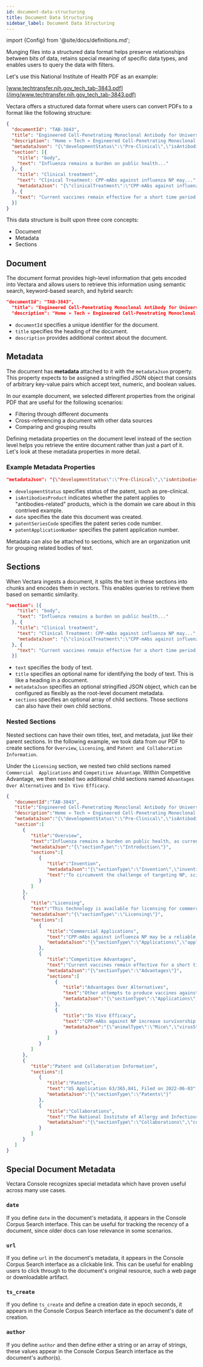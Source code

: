 ```yaml
---
id: document-data-structuring
title: Document Data Structuring
sidebar_label: Document Data Structuring
---
```


import {Config} from '@site/docs/definitions.md';

Munging files into a structured data format helps preserve relationships 
between bits of data, retains special meaning of specific data types, and 
enables users to query the data with filters.

Let's use this National Institute of Health PDF as an example:

[www.techtransfer.nih.gov_tech_tab-3843.pdf](/img/www.techtransfer.nih.gov_tech_tab-3843.pdf)

Vectara offers a structured data format where users can convert PDFs to a 
format like the following structure:

```json
{
  "documentId": "TAB‑3843",
  "title": "Engineered Cell‑Penetrating Monoclonal Antibody for Universal Inuenza Immunotherapy",
  "description": "Home » Tech » Engineered Cell‑Penetrating Monoclonal Antibody for Universal Inuenza Immunotherapy",
  "metadataJson": "{\"developmentStatus\":\"Pre‑Clinical\",\"isAntibodiesProduct\":true,\"date\":\"2023‑05‑17\",\"patentSeriesCode\":63,\"patentApplicationNumber\":365841}",
  "section": [{
    "title": "body",
    "text": "Influenza remains a burden on public health..."
  }, {
    "title": "Clinical treatment",
    "text": "Clinical Treatment꞉ CPP‑mAbs against influenza NP may...",
    "metadataJson": "{\"clinicalTreatment\"꞉\"CPP‑mAbs against influenza NP may...\"}",
  }, {
    "text": "Current vaccines remain effective for a short time period..."
  }]
}
```

This data structure is built upon three core concepts:
* Document
* Metadata
* Sections

## Document

The document format provides high-level information that gets encoded into 
Vectara and allows users to retrieve this information using semantic search, 
keyword-based search, and hybrid search:

```json
"documentId": "TAB‑3843",
  "title": "Engineered Cell‑Penetrating Monoclonal Antibody for Universal Inuenza Immunotherapy",
  "description": "Home » Tech » Engineered Cell‑Penetrating Monoclonal Antibody for Universal Inuenza Immunotherapy",
```

* `documentId` specifies a unique identifier for the document.
* `title` specifies the heading of the document.
* `description` provides additional context about the document.

## Metadata

The document has **metadata** attached to it with the `metadataJson` property. 
This property expects to be assigned a stringified JSON object that consists 
of arbitrary key-value pairs which accept text, numeric, and boolean values.

In our example document, we selected different properties from the original PDF 
that are useful for the following scenarios:
* Filtering through different documents
* Cross-referencing a document with other data sources
* Comparing and grouping results

Defining metadata properties on the document level instead of the section 
level helps you retrieve the entire document rather than just a part of it. 
Let's look at these metadata properties in more detail.

### Example Metadata Properties

```json
"metadataJson": "{\"developmentStatus\":\"Pre‑Clinical\",\"isAntibodiesProduct\":true,\"date\":\"2023‑05‑17\",\"patentSeriesCode\":63,\"patentApplicationNumber\":365841}",
```

* `developmentStatus` specifies status of the patent, such as pre-clinical.
* `isAntibodiesProduct` indicates whether the patent applies to "antibodies-related" 
  products, which is the domain we care about in this contrived example.
* `date` specifies the date this document was created.
* `patentSeriesCode` specifies the patent series code number.
* `patentApplicationNumber` specifies the patent application number.



Metadata can also be attached to sections, which are an organization unit 
for grouping related bodies of text.

## Sections

When Vectara ingests a document, it splits the text in these sections into 
chunks and encodes them in vectors. This enables queries to retrieve 
them based on semantic similarity.

```json
"section": [{
    "title": "body",
    "text": "Influenza remains a burden on public health..."
  }, {
    "title": "Clinical treatment",
    "text": "Clinical Treatment꞉ CPP‑mAbs against influenza NP may...",
    "metadataJson": "{\"clinicalTreatment\"꞉\"CPP‑mAbs against influenza NP may...\"}",
  }, {
    "text": "Current vaccines remain effective for a short time period..."
  }]
  ```

* `text` specifies the body of text.
* `title` specifies an optional name for identifying the body of text. 
  This is like a heading in a document.
* `metadataJson` specifies an optional stringified JSON object, which can be 
  configured as flexibly as the root-level document metadata.
* `sections` specifies an optional array of child sections. Those sections 
  can also have their own child sections.

### Nested Sections

Nested sections can have their own titles, text, and metadata, just like 
their parent sections. In the following example, we took data from our PDF to 
create sections for `Overview`, `Licensing`, and `Patent and Collaboration 
Information`.

Under the `Licensing` section, we nested two child sections named `Commercial 
Applications` and `Competitive Advantage`. Within Competitive Advantage, we then 
nested two additional child sections named `Advantages Over Alternatives` and 
`In Vivo Efficacy`.

```json
{
   "documentId":"TAB-3843",
   "title":"Engineered Cell-Penetrating Monoclonal Antibody for Universal Influenza Immunotherapy",
   "description":"Home » Tech » Engineered Cell-Penetrating Monoclonal Antibody for Universal Influenza Immunotherapy",
   "metadataJson":"{\"developmentStatus\":\"Pre-Clinical\",\"isAntibodiesProduct\":true,\"date\":\"2023-05-17\",\"patentSeriesCode\":63,\"patentApplicationNumber\":365841}",
   "section":[
      {
         "title":"Overview",
         "text":"Influenza remains a burden on public health, as current treatments of viral infections remain ineffective due to frequent virus mutations...",
         "metadataJson":"{\"sectionType\":\"Introduction\"}",
         "sections":[
            {
               "title":"Invention",
               "metadataJson":"{\"sectionType\":\"Invention\",\"inventionType\":\"Antibody\",\"inventionTarget\":\"Nucleoprotein\"}",
               "text":"To circumvent the challenge of targeting NP, scientists at NIAID have developed an antibody genetically fused with a cell penetrating peptide (CPP-mAb)..."
            }
         ]
      },
      {
         "title":"Licensing",
         "text":"This technology is available for licensing for commercial development in accordance with 35 U.S.C. § 209 and 37 CFR Part 404, as well as...",
         "metadataJson":"{\"sectionType\":\"Licensing\"}",
         "sections":[
            {
               "title":"Commercial Applications",
               "text":"CPP-mAbs against influenza NP may be a reliable and effective method to treat patients infected with varying subtypes of influenza, by targeting a functionally conserved protein...",
               "metadataJson":"{\"sectionType\":\"Applications\",\"applicationType\":\"Clinical Treatment\"}"
            },
            {
               "title":"Competitive Advantages",
               "text":"Current vaccines remain effective for a short time period, due to the ever-changing nature of the viral surface glycoproteins..,",
               "metadataJson":"{\"sectionType\":\"Advantages\"}",
               "sections":[
                  {
                     "title":"Advantages Over Alternatives",
                     "text":"Other attempts to produce vaccines against conserved portions of the surface viral glycoproteins have failed to produce a robust and reliable vaccine...",
                     "metadataJson":"{\"sectionType\":\"Applications\",\"applicationType\":\"Clinical Treatment\"}"
                  },
                  {
                     "title":"In Vivo Efficacy",
                     "text":"CPP-mAbs against NP increase survivorship in mice infected with mouse Influenza A virus, demonstrating therapeutic protection.",
                     "metadataJson":"{\"animalType\":\"Mice\",\"virusStrain\":\"Influenza A\"}"
                  }
               ]
            }
         ]
      },
      {
         "title":"Patent and Collaboration Information",
         "sections":[
            {
               "title":"Patents",
               "text":"US Application 63/365,841, Filed on 2022-06-03",
               "metadataJson":"{\"sectionType\":\"Patents\"}"
            },
            {
               "title":"Collaborations",
               "text":"The National Institute of Allergy and Infectious Diseases is seeking statements of capability or interest from parties interested in collaborative research to further develop, evaluate or commercialize this invention. For collaboration opportunities, please contact Benjamin Hurley; 240-nnn-nnnn, benjamin.hurley@nnn.nnn.",
               "metadataJson":"{\"sectionType\":\"Collaborations\",\"contactPerson\":\"Benjamin Hurley\",\"contactEmail\":\"benjamin.hurley@nnn.nnn\",\"contactPhone\":\"+1 240 nnn nnnn\"}"
            }
         ]
      }
   ]
}
```

## Special Document Metadata

Vectara Console recognizes special metadata which have proven useful across 
many use cases.

### `date`
If you define `date` in the document's metadata, it appears in the Console 
Corpus Search interface. This can be useful for tracking the recency of a 
document, since older docs can lose relevance in some scenarios.

### `url`
If you define `url` in the document's metadata, it appears in the Console Corpus 
Search interface as a clickable link. This can be useful for enabling users to 
click through to the document's original resource, such a web page or
downloadable artifact.

### `ts_create`
If you define `ts_create` and define a creation date in epoch seconds, it 
appears in the Console Corpus Search interface as the document's date of 
creation.

### `author`
If you define `author` and then define either a string or an array of 
strings, these values appear in the Console Corpus Search interface 
as the document's author(s).
